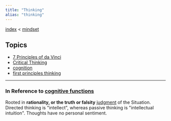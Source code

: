 ```yaml
---
title: "Thinking"
alias: "thinking"
---
```


[index](/.md) < [mindset](1-mindset.md)

## Topics
- [7 Principles of da Vinci](vinci-principles.md)
- [Critical Thinking](critical-thinking.md)
- [cognition](cognition.md)
- [first principles thinking](first-principles-thinking.md)

----
### In Reference to [cognitive functions](cognitive-functions.md)
Rooted in **rationality, or the truth or falsity** [judgment](judgment.md) of the Situation. Directed thinking is "intellect", whereas passive thinking is "intellectual intuition". Thoughts have no personal sentiment. 
